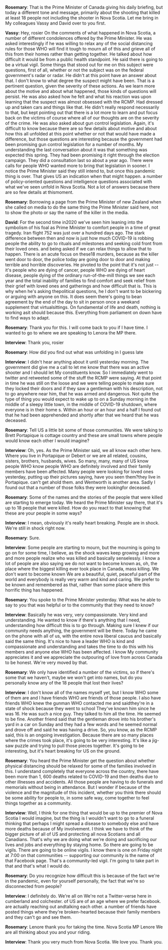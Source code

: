 

**Rosemary**:
That is the Prime Minister of Canada giving his daily briefing, but today a different tone and message, primarily about the shooting that killed at least 18 people not including the shooter in Nova Scotia.
Let me bring in My colleagues Vassy  and David   over to you first.



**Vassy**:
Hey, rosier On the comments of what happened in Nova Scotia, a number of different condolences offered by the Prime Minister.
He was asked interestingly if he was willing to relax any of the social distancing rules for those WHO will find it tough to mourn all of this and grieve all of this from their homes rather than getting together.
He talked about how difficult it would be from a public health standpoint.
He said there is going to be a virtual vigil.
Some things that stood out for me on this subject were questions, first of all, whether or not the subject was on the federal government's radar or  radar.
He didn't at this point have an answer about that.
I don't know to what degree the suspect might have been.
That is a pertinent question, given the severity of these actions.
As we learn more about the motive and about what happened, those kinds of questions will persist.
He was also asked how he felt and what his reaction was upon learning that the suspect was almost obsessed with the RCMP.
Had dressed up and taken cars and things like that.
He didn't really respond necessarily to that, but kept pointing out that there is a lot more to learn and put focus back on the victims of course where all of our thoughts are on the severity of the crime.
He was also asked about gun control legislation.
Again, it's difficult to know because there are so few details about motive and about how this all unfolded at this point whether or not that would have made a difference, but those questions are interesting because the government had been promising gun control legislation for a number of months.
My understanding the last conversation about it was that something was expected this spring.
They had been promising it right through the election campaign.
They did a consultation last  so about a year ago.
There were calls for people WHO wanted more to bring that legislation in sooner.
I notice the Prime Minister said they still intend to, but once this pandemic thing is over.
That gives US an indication when that might happen.
a number of policy-oriented questions and intelligence questions associated with what we've seen unfold in Nova Scotia.
Not a lot of answers because there are so few details at thismoment.



**Rosemary**:
Borrowing a page from the Prime Minister of new Zealand  when she called on media to do the same thing the Prime Minister said here, not to show the photo or say the name of the killer in the media.



**David**:
For the second time in2020 we've seen him leaning into the symbolism of his foal as Prime Minister to comfort people in a time of great tragedy.
Iran flight 752 was just over a hundred days ago.
The stark difference between then and now is just how much COVID-19 is robbing people the ability to go to rituals and milestones and seeking cold front from their loved ones.
and being asked if we can relax things to allow that to happen.
There is an acute focus on these18 murders, because as the killer went door to door, the police today are going door to door and making terrible and horrible discoveries.
He pivoted to the point that it's not just -- it's people who are dying of cancer, people WHO are dying of heart disease, people dying of the ordinary run-of-the-mill things we see each year and the total inability of families to find comfort and seek relief from their grief with loved ones and gatherings and how difficult that is. This is why when he's asking thepolitical questions, he  I don't want to be bickering or arguing with anyone on this.
It does seem there's going to bean agreement by the end of the day to sit in person once a weekand supplement that  virtualsittings.
On fundamental  of life and death, nothing is working asit should because  this.
Everything from parliament on down have to find ways to adapt.



**Rosemary**:
Thank you for this.
I will come back to you if I have time.
I wanted to go to  where we are speaking to Lenora the MP there.



**Interview**:
Thank you, rosier



**Rosemary**:
How did you find out what was unfolding in  I guess late 



**Interview**:
I didn't hear anything about it until yesterday morning.
The government did give me a call to let me know that there was an active shooter and I should let My constituents know.
So I immediately went to twitter and retweeted some of the stuff the RCMP were saying.
At that point in time he was still on the loose and we were telling people to make sure they locked their doors and if they saw a gentleman with his description, not to go anywhere near him, that he was armed and dangerous.
Not quite the type of thing you would expect to wake up to on a Sunday morning in the middle of a sleepy little town, in the middle of COVID-19 shutdown, where everyone is in their home s. Within an hour or an hour and a half I found out that he had been apprehended and shortly after that we heard that he was deceased.



**Rosemary**:
Tell US a little bit some of those communities.
We were talking to Brett  Portapique is cottage country and these are small towns where people would know each other I would imagine?



**Interview**:
Oh, yes.
As the Prime Minister said, we all know each other here.
Where you live in Portapique or Debert or  we are all related, cousins, sisters, brothers, husbands, wives.
So many, many, many of US know people WHO know people WHO are definitely involved and their family members have been affected.
Many people were looking for loved ones yesterday, putting up their pictures saying, have you seen them?they live in Portapique.
 can't get ahold  them.
and Wentworth is another area.
Sadly I found out that a number of those folks they were lookingfor  deceased.



**Rosemary**:
Some of the names and the stories of the people that were killed are starting to emerge today.
We heard the Prime Minister say there,  that it's up to 18 people that were killed.
How do you react to that knowing that these are your people in some ways?



**Interview**:
I mean, obviously it's really heart breaking.
People are in shock.
We're still in shock right now.



**Rosemary**:
Sure.



**Interview**:
Some people are starting to mourn, but the mourning is going to go on for some time, I believe, as the shock waves keep growing and more and more people realize who was killed and basically senselessly.
I know a lot of people are also saying we do not want to become known as, oh, the place where the biggest killing ever took place in Canada, mass killing.
We don't want to become known  We are a beautiful, quiet, peaceful part of the world and everybody is really very warm and kind and caring.
We prefer to be known and remembered as that, rather than some place where this horrific thing has happened.



**Rosemary**:
You spoke to the Prime Minister yesterday.
What was he able to say to you that was helpful or to the community that they need to know?



**Interview**:
Basically he was very, very compassionate.
Very kind and understanding.
He wanted to know if there's anything that I need, understanding how difficult this is to go through.
Making sure I knew if our community needs anything, the government will be there.
Today he came on the phone with all of us, with the entire nova  liberal caucus and basically said the same thing.
It's nice to have a leader WHO is kind and compassionate and understanding and takes the time to do this with his members and anyone else WHO has been affected.
I know My community appreciates it and we appreciate the outpouring of love from across Canada to be honest.
We're very moved by that.



**Rosemary**:
We only have identified a number of the victims, so if there's some that we haven't, maybe we won't get into names, but do you personally know any of the 18 people that lost their lives?



**Interview**:
I don't know all of the names myself yet, but I know WHO some of them are and I have friends WHO are friends of those people.
I also have friends WHO knew the gunman WHO contacted me and saidthey're in a state of shock because they went to school  They've known him since he was 16. He was such a nice guy.
They talked to him all the time.
He seemed to be fine.
Another friend said that the gentleman drove into his brother's yard in a car on Sunday and they had a few words and he seemed normal and drove off and said he was having a drive.
So, you know, as the RCMP said, this is an ongoing investigation.
Because there are so many places where the crimes took place, it's going to be very interesting.
It's like a jig-saw puzzle and trying to pull those pieces together.
It's going to be interesting, but it's heart breaking for US on the ground.



**Rosemary**:
You heard the Prime Minister get the question about whether physical distancing should be relaxed for some of the families involved in this.
I understand completely that everyone across the country, there have been more than 1, 600 deaths related to COVID-19 and then deaths due to other illnesses and accidents.
All those people are having to do funerals and memorials without being in attendance.
But I wonder if because of the violence and the magnitude of this incident, whether you think there should be some ability for people to, in some safe way, come together to feel things together as a community.



**Interview**:
Well, I think for one thing that would be up to the premier of Nova Scotia I would imagine, but the thing is I wouldn't want to go to a funeral thinking that perhaps I might spread a disease to somebody else and have more deaths because of My involvement.
I think we have to think of the bigger picture of all of US and protecting all nova Scotians and all Canadians.
That's why we are doing what we're doing and sacrificing our lives and jobs and everything by staying home.
So there are going to be vigils.
There are going to be online vigils.
I know there is one on Friday night at 7:00 on  that communities --  supporting our community is the name of that Facebook page.
That's a community-led vigil.
I'm going to take part in that and that's what I would do.



**Rosemary**:
Do you recognize how difficult this is because of the fact we're in the pandemic, even for yourself personally, the fact that we're so disconnected from people?



**Interview**:
I definitely do. We're all on  We're not a Twitter-verse here in cumberland and colchester.
 of US are of an age where we prefer facebook.
 are actually reaching out andtalking  each other.
a number of friends have posted things where they're broken-hearted because  their family members and they can't go and see them.



**Rosemary**:
Lenore  thank you for taking the time.
Nova Scotia MP Lenore  We are all thinking about you and your riding.



**Interview**:
Thank you very much from Nova Scotia.
We love you.
Thank you.
